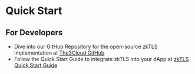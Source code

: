 # Quick Start

## For Developers
* Dive into our GitHub Repository for the open-source zkTLS implementation at [The3Cloud GitHub](https://github.com/the3cloud/)
* Follow the Quick Start Guide to integrate zkTLS into your dApp at [zkTLS Quick Start Guide](./docs/zktls_quick_start.md)

